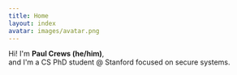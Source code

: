 ```yaml
---
title: Home
layout: index
avatar: images/avatar.png
---
```

Hi! I'm **Paul Crews (he/him)**,  
and I'm a CS PhD student @ Stanford
focused on secure systems.
